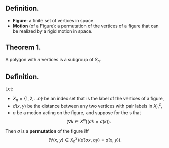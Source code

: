
## Definition.

- **Figure**: a finite set of vertices in space.
- **Motion** (of a Figure): a permutation of the vertices of a figure that can be realized by a rigid motion in space.

## Theorem 1.

A polygon with $n$ vertices is a subgroup of $S_n$. 

## Definition.

Let:
- $X_{n}=\{1,2,\dots n\}$ be an index set that is the label of the vertices of a figure,
- $d(x,\;y)$ be the distance between any two vertices with pair labels in $X_n^2$,
- $\sigma$ be a motion acting on the figure,
and suppose for the s that
$$(\forall k\in X^n)(\sigma k=\sigma(k))\text{.}$$

Then $\sigma$ is a **permutation** of the figure iff
$$(\forall(x,\;y)\in X^2_n)(d(\sigma x,\;\sigma y)=d(x,\;y))\text{.}$$

